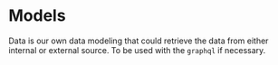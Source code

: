 # Models

Data is our own data modeling that could retrieve the data from either internal or external source. To be used with the `graphql` if necessary.
